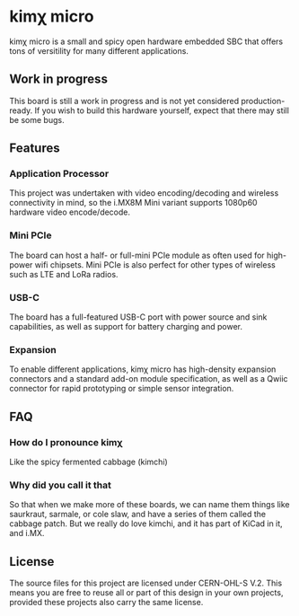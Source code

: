# kimχ micro

kimχ micro is a small and spicy open hardware embedded SBC that offers tons of
versitility for many different applications.

## Work in progress

This board is still a work in progress and is not yet considered production-
ready. If you wish to build this hardware yourself, expect that there may still
be some bugs.

## Features

### Application Processor

This project was undertaken with video encoding/decoding and wireless
connectivity in mind, so the i.MX8M Mini variant supports 1080p60 hardware video
encode/decode.

### Mini PCIe

The board can host a half- or full-mini PCIe module as often used for high-power
wifi chipsets. Mini PCIe is also perfect for other types of wireless such as LTE
and LoRa radios.

### USB-C

The board has a full-featured USB-C port with power source and sink
capabilities, as well as support for battery charging and power.

### Expansion

To enable different applications, kimχ micro has high-density expansion
connectors and a standard add-on module specification, as well as a Qwiic
connector for rapid prototyping or simple sensor integration.

## FAQ

### How do I pronounce kimχ

Like the spicy fermented cabbage (kimchi)

### Why did you call it that

So that when we make more of these boards, we can name them things like
saurkraut, sarmale, or cole slaw, and have a series of them called the cabbage
patch. But we really do love kimchi, and it has part of KiCad in it, and i.MX.

## License

The source files for this project are licensed under CERN-OHL-S V.2. This means
you are free to reuse all or part of this design in your own projects, provided
these projects also carry the same license.

